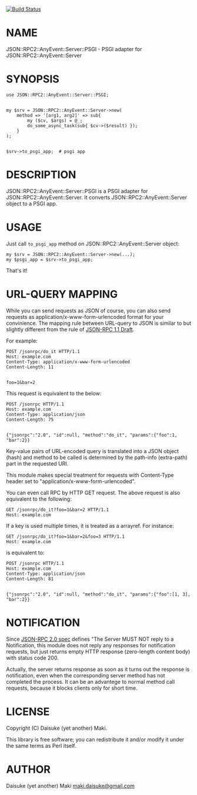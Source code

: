 [![Build Status](https://travis-ci.org/Maki-Daisuke/p5-JSON-RPC2-AnyEvent-Server-PSGI.png?branch=master)](https://travis-ci.org/Maki-Daisuke/p5-JSON-RPC2-AnyEvent-Server-PSGI)
# NAME

JSON::RPC2::AnyEvent::Server::PSGI - PSGI adapter for JSON::RPC2::AnyEvent::Server

# SYNOPSIS

    use JSON::RPC2::AnyEvent::Server::PSGI;
    

    my $srv = JSON::RPC2::AnyEvent::Server->new(
        method => '[arg1, arg2]' => sub{
            my ($cv, $args) = @_;
            do_some_async_task(sub{ $cv->($result) });
        }
    );
    

    $srv->to_psgi_app;  # psgi app



# DESCRIPTION

JSON::RPC2::AnyEvent::Server::PSGI is a PSGI adapter for JSON::RPC2::AnyEvent::Server.
It converts JSON::RPC2::AnyEvent::Server object to a PSGI app.



# USAGE

Just call `to_psgi_app` method on JSON::RPC2::AnyEvent::Server object:

    my $srv = JSON::RPC2::AnyEvent::Server->new(...);
    my $psgi_app = $srv->to_psgi_app;

That's it!



# URL-QUERY MAPPING

While you can send requests as JSON of course, you can also send requests as
application/x-www-form-urlencoded format for your convinience. The mapping rule
between URL-query to JSON is similar to but slightly different from the rule of
[JSON-RPC 1.1 Draft](http://tonyg.github.io/erlang-rfc4627/doc/JSON-RPC-1-1-WD-20060807.html).

For example:

    POST /jsonrpc/do_it HTTP/1.1
    Host: example.com
    Content-Type: application/x-www-form-urlencoded
    Content-Length: 11
    

    foo=1&bar=2

This request is equivalent to the below: 

    POST /jsonrpc HTTP/1.1
    Host: example.com
    Content-Type: application/json
    Content-Length: 75
    

    {"jsonrpc":"2.0", "id":null, "method":"do_it", "params":{"foo":1, "bar":2}}

Key-value pairs of URL-encoded query is translated into a JSON object (hash) and method to be
called is determined by the path-info (extra-path) part in the requested URI.

This module makes special treatment for requests with Content-Type header set to
"application/x-www-form-urlencoded".

You can even call RPC by HTTP GET request. The above request is also equivalent to
the following:

    GET /jsonrpc/do_it?foo=1&bar=2 HTTP/1.1
    Host: example.com
    



If a key is used multiple times, it is treated as a arrayref. For instance:

    GET /jsonrpc/do_it?foo=1&bar=2&foo=3 HTTP/1.1
    Host: example.com
    



is equivalent to:

    POST /jsonrpc HTTP/1.1
    Host: example.com
    Content-Type: application/json
    Content-Length: 81
    

    {"jsonrpc":"2.0", "id":null, "method":"do_it", "params":{"foo":[1, 3], "bar":2}}



# NOTIFICATION

Since [JSON-RPC 2.0 spec](http://www.jsonrpc.org/specification) defines "The Server MUST NOT
reply to a Notification, this module does not reply any responses for notification requests,
but just returns empty HTTP response (zero-length content body) with status code 200.

Actually, the server returns response as soon as it turns out the response is notification,
even when the corresponding server method has not completed the process. It can be an advantege
to normal method call requests, because it blocks clients only for short time.



# LICENSE

Copyright (C) Daisuke (yet another) Maki.

This library is free software; you can redistribute it and/or modify
it under the same terms as Perl itself.

# AUTHOR

Daisuke (yet another) Maki <maki.daisuke@gmail.com>
